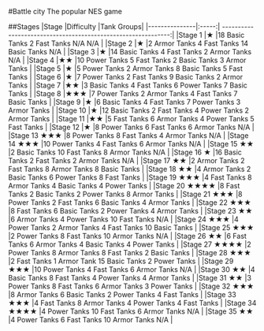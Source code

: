 #Battle city
The popular NES game

##Stages
|Stage			|Difficulty		|Tank Groups|
|---------------|:-----:| -------------------------------------------------------------:|
|Stage 1		|★		|18 Basic Tanks	2 Fast Tanks	N/A				N/A				|
|Stage 2			|★		|2 Armor Tanks	4 Fast Tanks	14 Basic Tanks	N/A				|
|Stage 3			|★		|14 Basic Tanks	4 Fast Tanks	2 Armor Tanks	N/A				|
|Stage 4			|★★		|10 Power Tanks	5 Fast Tanks	2 Basic Tanks	3 Armor Tanks	|
|Stage 5			|★		|5 Power Tanks	2 Armor Tanks	8 Basic Tanks	5 Fast Tanks	|
|Stage 6			|★		|7 Power Tanks	2 Fast Tanks	9 Basic Tanks	2 Armor Tanks	|
|Stage 7			|★★		|3 Basic Tanks	4 Fast Tanks	6 Power Tanks	7 Basic Tanks	|
|Stage 8			|★★★	|7 Power Tanks	2 Armor Tanks	4 Fast Tanks	7 Basic Tanks	|
|Stage 9			|★		|6 Basic Tanks	4 Fast Tanks	7 Power Tanks	3 Armor Tanks	|
|Stage 10		|★		|12 Basic Tanks	2 Fast Tanks	4 Power Tanks	2 Armor Tanks	|
|Stage 11		|★★		|5 Fast Tanks	6 Armor Tanks	4 Power Tanks	5 Fast Tanks	|
|Stage 12		|★		|8 Power Tanks	6 Fast Tanks	6 Armor Tanks	N/A				|
|Stage 13		★★★		|8 Power Tanks	8 Fast Tanks	4 Armor Tanks	N/A				|
|Stage 14		★★★		|10 Power Tanks	4 Fast Tanks	6 Armor Tanks	N/A				|
|Stage 15		★★		|2 Basic Tanks	10 Fast Tanks	8 Armor Tanks	N/A				|
|Stage 16		★		|16 Basic Tanks	2 Fast Tanks	2 Armor Tanks	N/A				|
|Stage 17		★★		|2 Armor Tanks	2 Fast Tanks	8 Armor Tanks	8 Basic Tanks	|
|Stage 18		★★		|4 Armor Tanks	2 Basic Tanks	6 Power Tanks	8 Fast Tanks	|
|Stage 19		★★★		|4 Fast Tanks	8 Armor Tanks	4 Basic Tanks	4 Power Tanks	|
|Stage 20		★★★★	|8 Fast Tanks	2 Basic Tanks	2 Power Tanks	8 Armor Tanks	|
|Stage 21		★★★		|8 Power Tanks	2 Fast Tanks	6 Basic Tanks	4 Armor Tanks	|
|Stage 22		★★★		|8 Fast Tanks	6 Basic Tanks	2 Power Tanks	4 Armor Tanks	|
|Stage 23		★★		|6 Armor Tanks	4 Power Tanks	10 Fast Tanks	N/A				|
|Stage 24		★★★		|4 Power Tanks	2 Armor Tanks	4 Fast Tanks	10 Basic Tanks	|
|Stage 25		★★★		|2 Power Tanks	8 Fast Tanks	10 Armor Tanks	N/A				|
|Stage 26		★★		|6 Fast Tanks	6 Armor Tanks	4 Basic Tanks	4 Power Tanks	|
|Stage 27		★★★★	|2 Power Tanks	8 Armor Tanks	8 Fast Tanks	2 Basic Tanks	|
|Stage 28		★★★		|2 Fast Tanks	1 Armor Tank	15 Basic Tanks	2 Power Tanks	|
|Stage 29		★★★		|10 Power Tanks	4 Fast Tanks	6 Armor Tanks	N/A				|
|Stage 30		★★		|4 Basic Tanks	8 Fast Tanks	4 Power Tanks	4 Armor Tanks	|
|Stage 31		★★		|3 Power Tanks	8 Fast Tanks	6 Armor Tanks	3 Power Tanks	|
|Stage 32		★★★		|8 Armor Tanks	6 Basic Tanks	2 Power Tanks	4 Fast Tanks	|
|Stage 33		★★★		|4 Fast Tanks	8 Armor Tanks	4 Power Tanks	4 Fast Tanks	|
|Stage 34		★★★★	|4 Power Tanks	10 Fast Tanks	6 Armor Tanks	N/A				|
|Stage 35		★★		|4 Power Tanks	6 Fast Tanks	10 Armor Tanks	N/A				|


